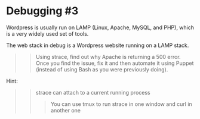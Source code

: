 # Debugging #3
Wordpress is usually run on LAMP (Linux, Apache, MySQL, and PHP), which is a very widely used set of tools.

The web stack in debug is a Wordpress website running on a LAMP stack.

>> Using strace, find out why Apache is returning a 500 error. Once you find the issue, fix it and then automate it using Puppet (instead of using Bash as you were previously doing).

Hint:
>> strace can attach to a current running process
>>> You can use tmux to run strace in one window and curl in another one
